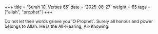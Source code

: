 +++
title = 'Surah 10, Verses 65'
date = '2025-08-27'
weight = 65
tags = ["allah", "prophet"]
+++

Do not let their words grieve you ˹O Prophet˺. Surely all honour and power belongs to Allah. He is the All-Hearing, All-Knowing.